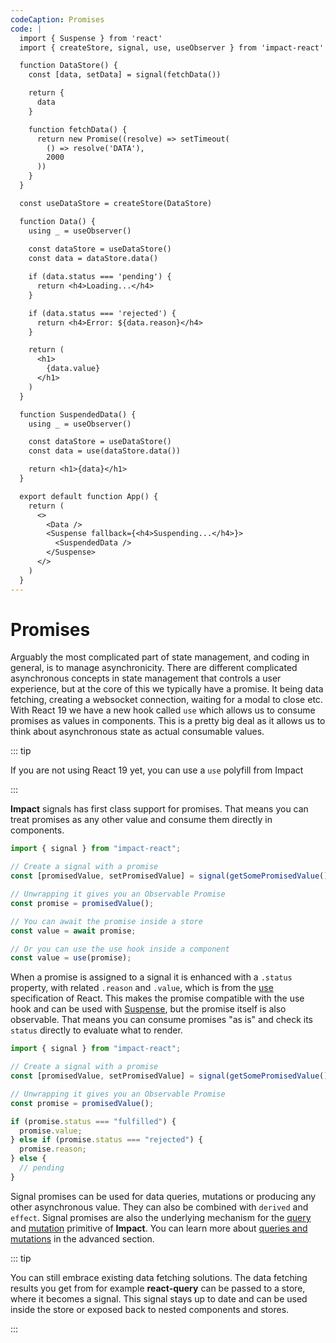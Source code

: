 ```yaml
---
codeCaption: Promises
code: |
  import { Suspense } from 'react'
  import { createStore, signal, use, useObserver } from 'impact-react'

  function DataStore() {
    const [data, setData] = signal(fetchData())

    return {
      data
    }

    function fetchData() {
      return new Promise((resolve) => setTimeout(
        () => resolve('DATA'),
        2000
      ))
    }
  }

  const useDataStore = createStore(DataStore)

  function Data() {
    using _ = useObserver()
    
    const dataStore = useDataStore()
    const data = dataStore.data()

    if (data.status === 'pending') {
      return <h4>Loading...</h4>
    }

    if (data.status === 'rejected') {
      return <h4>Error: ${data.reason}</h4>
    }

    return (
      <h1>
        {data.value}
      </h1>
    )
  }

  function SuspendedData() {
    using _ = useObserver()

    const dataStore = useDataStore()
    const data = use(dataStore.data())

    return <h1>{data}</h1>
  }

  export default function App() {
    return (
      <>
        <Data />
        <Suspense fallback={<h4>Suspending...</h4>}>
          <SuspendedData />
        </Suspense>
      </>
    ) 
  }
---
```


# Promises

Arguably the most complicated part of state management, and coding in general, is to manage asynchronicity. There are different complicated asynchronous concepts in state management that controls a user experience, but at the core of this we typically have a promise. It being data fetching, creating a websocket connection, waiting for a modal to close etc. With React 19 we have a new hook called `use` which allows us to consume promises as values in components. This is a pretty big deal as it allows us to think about asynchronous state as actual consumable values.

::: tip

If you are not using React 19 yet, you can use a `use` polyfill from Impact

:::

**Impact** signals has first class support for promises. That means you can treat promises as any other value and consume them directly in components.

```ts
import { signal } from "impact-react";

// Create a signal with a promise
const [promisedValue, setPromisedValue] = signal(getSomePromisedValue());

// Unwrapping it gives you an Observable Promise
const promise = promisedValue();

// You can await the promise inside a store
const value = await promise;

// Or you can use the use hook inside a component
const value = use(promise);
```

When a promise is assigned to a signal it is enhanced with a `.status` property, with related `.reason` and `.value`, which is from the [use](https://react.dev/reference/react/use) specification of React. This makes the promise compatible with the use hook and can be used with [Suspense](https://react.dev/reference/react/Suspense), but the promise itself is also observable. That means you can consume promises "as is" and check its `status` directly to evaluate what to render.

```ts
import { signal } from "impact-react";

// Create a signal with a promise
const [promisedValue, setPromisedValue] = signal(getSomePromisedValue());

// Unwrapping it gives you an Observable Promise
const promise = promisedValue();

if (promise.status === "fulfilled") {
  promise.value;
} else if (promise.status === "rejected") {
  promise.reason;
} else {
  // pending
}
```

Signal promises can be used for data queries, mutations or producing any other asynchronous value. They can also be combined with `derived` and `effect`. Signal promises are also the underlying mechanism for the [query](../query.md) and [mutation](../mutation.md) primitive of **Impact**. You can learn more about [queries and mutations](../deep-dive/queries-and-mutations.md) in the advanced section.

::: tip

You can still embrace existing data fetching solutions. The data fetching results you get from for example **react-query** can be passed to a store, where it becomes a signal. This signal stays up to date and can be used inside the store or exposed back to nested components and stores.

:::

<ClientOnly>
  <Playground />
</ClientOnly>
